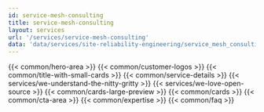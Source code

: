 ```yaml
---
id: service-mesh-consulting
title: service-mesh-consulting
layout: services
url: '/services/service-mesh-consulting'
data: 'data/services/site-reliability-engineering/service_mesh_consulting.json'
---
```


{{< common/hero-area >}}
{{< common/customer-logos >}}
{{< common/title-with-small-cards >}}
{{< common/service-details >}}
{{< services/we-understand-the-nitty-gritty >}}
{{< services/we-love-open-source >}}
{{< common/cards-large-preview >}}
{{< common/cards >}}
{{< common/cta-area >}}
{{< common/expertise >}}
{{< common/faq >}}
